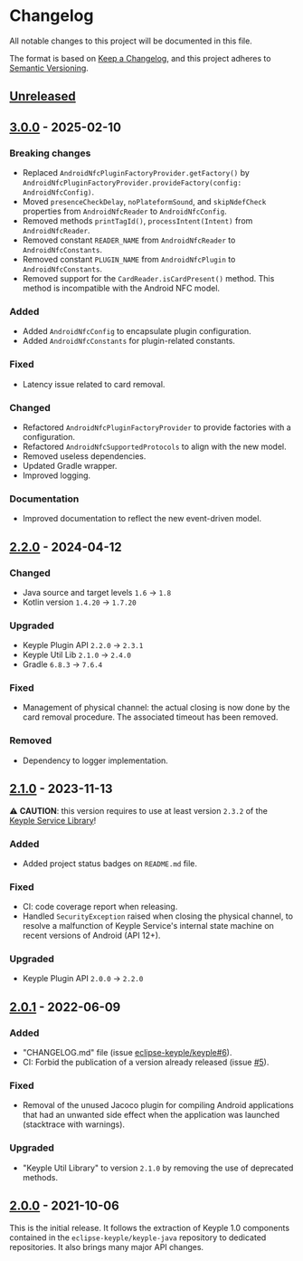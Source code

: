 # Changelog
All notable changes to this project will be documented in this file.

The format is based on [Keep a Changelog](https://keepachangelog.com/en/1.0.0/),
and this project adheres to [Semantic Versioning](https://semver.org/spec/v2.0.0.html).

## [Unreleased]

## [3.0.0] - 2025-02-10
### Breaking changes
- Replaced `AndroidNfcPluginFactoryProvider.getFactory()` by
  `AndroidNfcPluginFactoryProvider.provideFactory(config: AndroidNfcConfig)`.
- Moved `presenceCheckDelay`, `noPlateformSound`, and `skipNdefCheck` properties from
  `AndroidNfcReader` to `AndroidNfcConfig`.
- Removed methods `printTagId()`, `processIntent(Intent)` from `AndroidNfcReader`.
- Removed constant `READER_NAME` from `AndroidNfcReader` to `AndroidNfcConstants`.
- Removed constant `PLUGIN_NAME` from `AndroidNfcPlugin` to `AndroidNfcConstants`.
- Removed support for the `CardReader.isCardPresent()` method. This method is incompatible with the
  Android NFC model.
### Added
- Added `AndroidNfcConfig` to encapsulate plugin configuration.
- Added `AndroidNfcConstants` for plugin-related constants.
### Fixed
- Latency issue related to card removal.
### Changed
- Refactored `AndroidNfcPluginFactoryProvider` to provide factories with a configuration.
- Refactored `AndroidNfcSupportedProtocols` to align with the new model.
- Removed useless dependencies.
- Updated Gradle wrapper.
- Improved logging.
### Documentation
- Improved documentation to reflect the new event-driven model.

## [2.2.0] - 2024-04-12
### Changed
- Java source and target levels `1.6` -> `1.8`
- Kotlin version `1.4.20` -> `1.7.20`
### Upgraded
- Keyple Plugin API `2.2.0` -> `2.3.1`
- Keyple Util Lib `2.1.0` -> `2.4.0`
- Gradle `6.8.3` -> `7.6.4`
### Fixed
- Management of physical channel: the actual closing is now done by the card removal procedure. The associated timeout
  has been removed.
### Removed
- Dependency to logger implementation.

## [2.1.0] - 2023-11-13
:warning: **CAUTION**: this version requires to use at least version `2.3.2` of the
[Keyple Service Library](https://keyple.org/components-java/core/keyple-service-java-lib/)!
### Added
- Added project status badges on `README.md` file.
### Fixed
- CI: code coverage report when releasing.
- Handled `SecurityException` raised when closing the physical channel, to resolve a malfunction of Keyple Service's 
  internal state machine on recent versions of Android (API 12+).
### Upgraded
- Keyple Plugin API `2.0.0` -> `2.2.0`

## [2.0.1] - 2022-06-09
### Added
- "CHANGELOG.md" file (issue [eclipse-keyple/keyple#6]).
- CI: Forbid the publication of a version already released (issue [#5]).
### Fixed
- Removal of the unused Jacoco plugin for compiling Android applications that had an unwanted side effect when the application was launched (stacktrace with warnings).
### Upgraded
- "Keyple Util Library" to version `2.1.0` by removing the use of deprecated methods.

## [2.0.0] - 2021-10-06
This is the initial release.
It follows the extraction of Keyple 1.0 components contained in the `eclipse-keyple/keyple-java` repository to dedicated repositories.
It also brings many major API changes.

[unreleased]: https://github.com/eclipse-keyple/keyple-plugin-android-nfc-java-lib/compare/3.0.0...HEAD
[3.0.0]: https://github.com/eclipse-keyple/keyple-plugin-android-nfc-java-lib/compare/2.2.0...3.0.0
[2.2.0]: https://github.com/eclipse-keyple/keyple-plugin-android-nfc-java-lib/compare/2.1.0...2.2.0
[2.1.0]: https://github.com/eclipse-keyple/keyple-plugin-android-nfc-java-lib/compare/2.0.1...2.1.0
[2.0.1]: https://github.com/eclipse-keyple/keyple-plugin-android-nfc-java-lib/compare/2.0.0...2.0.1
[2.0.0]: https://github.com/eclipse-keyple/keyple-plugin-android-nfc-java-lib/releases/tag/2.0.0

[#5]: https://github.com/eclipse-keyple/keyple-plugin-android-nfc-java-lib/issues/5

[eclipse-keyple/keyple#6]: https://github.com/eclipse-keyple/keyple/issues/6